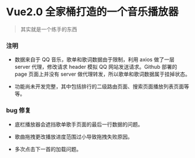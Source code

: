 # Vue2.0 全家桶打造的一个音乐播放器

> 其实就是一个练手的东西


### 注明

* 数据来自于 QQ 音乐，歌单和歌词数据由于限制，利用 axios 做了一层 server 代理，修改请求 header 模拟 QQ 网站发送请求。Github 部署的 page 页面上并没有 server 做代理转发，所以歌单和歌词数据属于挂掉状态。

* 功能尚未开发完整，其中包括排行的二级路由页面、搜索页面播放列表页面等等。

### bug 修复

* 底栏播放器会遮挡歌单歌手页面的最后一行数据的问题。

* 歌曲拖拽更改播放进度范围过小导致拖拽失败原因。

* 多次点击下一首的加载问题。
